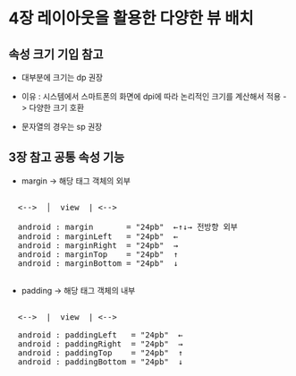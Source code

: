 # 4장 레이아웃을 활용한 다양한 뷰 배치

## 속성 크기 기입 참고


- 대부분에 크기는 dp 권장

- 이유 : 시스템에서 스마트폰의 화면에 dpi에 따라 논리적인 크기를 계산해서 적용 -> 다양한 크기 호환

- 문자열의 경우는 sp 권장



## 3장 참고 공통 속성 기능 

- margin -> 해당 태그 객체의 외부 

<pre>
        
  <-->  │  view  | <-->
                                           
  android : margin       = "24pb"  ←↑↓→ 전방향 외부
  android : marginLeft   = "24pb"  ←  
  android : marginRight  = "24pb"  →
  android : marginTop    = "24pb"  ↑
  android : marginBottom = "24pb"  ↓

</pre>




- padding -> 해당 태그 객체의 내부 

<pre>

  <-->  |  view  | <-->

  android : paddingLeft   = "24pb"  ←
  android : paddingRight  = "24pb"  → 
  android : paddingTop    = "24pb"  ↑
  android : paddingBottom = "24pb"  ↓

</pre>